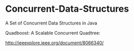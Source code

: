# Concurrent-Data-Structures
A Set of Concurrent Data Structures in Java

Quadboost: A Scalable Concurrent Quadtree:

http://ieeexplore.ieee.org/document/8066340/
